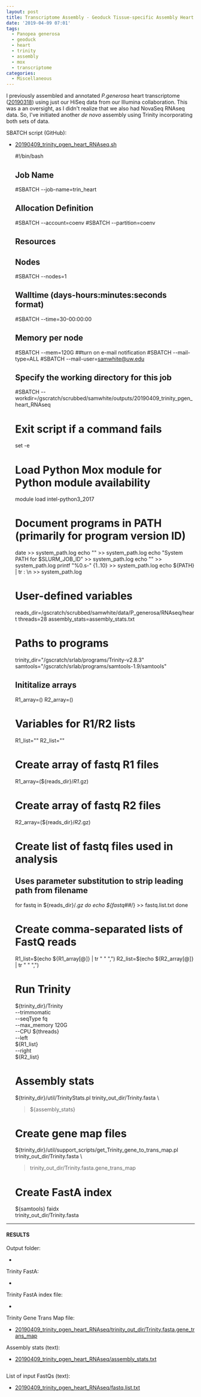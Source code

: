 ```yaml
---
layout: post
title: Transcriptome Assembly - Geoduck Tissue-specific Assembly Heart HiSeq and NovaSeq Data on Mox
date: '2019-04-09 07:01'
tags:
  - Panopea generosa
  - geoduck
  - heart
  - trinity
  - assembly
  - mox
  - transcriptome
categories:
  - Miscellaneous
---
```

I previously assembled and annotated _P.generosa_ heart transcriptome ([20190318](https://robertslab.github.io/sams-notebook/2019/03/18/Transcriptome-Annotation-Geoduck-Heart-with-Trinotate-on-Mox.html)) using just our HiSeq data from our Illumina collaboration. This was a an oversight, as I didn't realize that we also had NovaSeq RNAseq data. So, I've initiated another _de novo_ assembly using Trinity incorporating both sets of data.

SBATCH script (GitHub):

- [20190409_trinity_pgen_heart_RNAseq.sh](https://github.com/RobertsLab/sams-notebook/blob/master/sbatch_scripts/20190409_trinity_pgen_heart_RNAseq.sh)

    #!/bin/bash
    ## Job Name
    #SBATCH --job-name=trin_heart
    ## Allocation Definition
    #SBATCH --account=coenv
    #SBATCH --partition=coenv
    ## Resources
    ## Nodes
    #SBATCH --nodes=1
    ## Walltime (days-hours:minutes:seconds format)
    #SBATCH --time=30-00:00:00
    ## Memory per node
    #SBATCH --mem=120G
    ##turn on e-mail notification
    #SBATCH --mail-type=ALL
    #SBATCH --mail-user=samwhite@uw.edu
    ## Specify the working directory for this job
    #SBATCH --workdir=/gscratch/scrubbed/samwhite/outputs/20190409_trinity_pgen_heart_RNAseq    

    # Exit script if a command fails
    set -e    

    # Load Python Mox module for Python module availability
    module load intel-python3_2017    

    # Document programs in PATH (primarily for program version ID)
    date >> system_path.log
    echo "" >> system_path.log
    echo "System PATH for $SLURM_JOB_ID" >> system_path.log
    echo "" >> system_path.log
    printf "%0.s-" {1..10} >> system_path.log
    echo ${PATH} | tr : \\n >> system_path.log    

    # User-defined variables
    reads_dir=/gscratch/scrubbed/samwhite/data/P_generosa/RNAseq/heart
    threads=28
    assembly_stats=assembly_stats.txt    

    # Paths to programs
    trinity_dir="/gscratch/srlab/programs/Trinity-v2.8.3"
    samtools="/gscratch/srlab/programs/samtools-1.9/samtools"    
    

    ## Inititalize arrays
    R1_array=()
    R2_array=()    

    # Variables for R1/R2 lists
    R1_list=""
    R2_list=""    

    # Create array of fastq R1 files
    R1_array=(${reads_dir}/*_R1_*.gz)    

    # Create array of fastq R2 files
    R2_array=(${reads_dir}/*_R2_*.gz)    

    # Create list of fastq files used in analysis
    ## Uses parameter substitution to strip leading path from filename
    for fastq in ${reads_dir}/*.gz
    do
      echo ${fastq##*/} >> fastq.list.txt
    done    

    # Create comma-separated lists of FastQ reads
    R1_list=$(echo ${R1_array[@]} | tr " " ",")
    R2_list=$(echo ${R2_array[@]} | tr " " ",")    
    

    # Run Trinity
    ${trinity_dir}/Trinity \
    --trimmomatic \
    --seqType fq \
    --max_memory 120G \
    --CPU ${threads} \
    --left \
    ${R1_list} \
    --right \
    ${R2_list}    

    # Assembly stats
    ${trinity_dir}/util/TrinityStats.pl trinity_out_dir/Trinity.fasta \
    > ${assembly_stats}    

    # Create gene map files
    ${trinity_dir}/util/support_scripts/get_Trinity_gene_to_trans_map.pl \
    trinity_out_dir/Trinity.fasta \
    > trinity_out_dir/Trinity.fasta.gene_trans_map    

    # Create FastA index
    ${samtools} faidx \
    trinity_out_dir/Trinity.fasta


---

#### RESULTS

Output folder:

- []()

Trinity FastA:

- []()

Trinity FastA index file:

- []()

Trinity Gene Trans Map file:

- [20190409_trinity_pgen_heart_RNAseq/trinity_out_dir/Trinity.fasta.gene_trans_map](http://gannet.fish.washington.edu/Atumefaciens/20190409_trinity_pgen_heart_RNAseq/trinity_out_dir/Trinity.fasta.gene_trans_map)


Assembly stats (text):

- [20190409_trinity_pgen_heart_RNAseq/assembly_stats.txt](http://gannet.fish.washington.edu/Atumefaciens/20190409_trinity_pgen_heart_RNAseq/assembly_stats.txt)

```

```

List of input FastQs (text):

- [20190409_trinity_pgen_heart_RNAseq/fastq.list.txt](http://gannet.fish.washington.edu/Atumefaciens/20190409_trinity_pgen_heart_RNAseq/fastq.list.txt)

```

```
